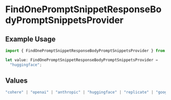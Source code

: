 # FindOnePromptSnippetResponseBodyPromptSnippetsProvider

## Example Usage

```typescript
import { FindOnePromptSnippetResponseBodyPromptSnippetsProvider } from "orq-poc-typescript-multi-env-version/models/operations";

let value: FindOnePromptSnippetResponseBodyPromptSnippetsProvider =
  "huggingface";
```

## Values

```typescript
"cohere" | "openai" | "anthropic" | "huggingface" | "replicate" | "google" | "google-ai" | "azure" | "aws" | "anyscale" | "perplexity" | "groq" | "fal" | "leonardoai" | "nvidia"
```